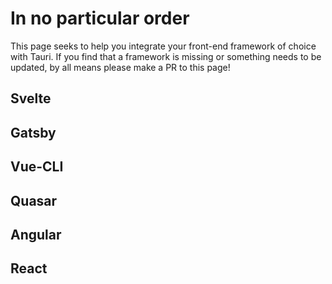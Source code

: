 # In no particular order
This page seeks to help you integrate your front-end framework of choice with Tauri. If you find that a framework is missing or something needs to be updated, by all means please make a PR to this page!

## Svelte

## Gatsby

## Vue-CLI

## Quasar

## Angular

## React
